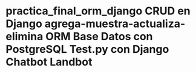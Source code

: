 # practica_final_orm_django CRUD en Django agrega-muestra-actualiza-elimina ORM Base Datos con PostgreSQL Test.py con Django Chatbot Landbot
